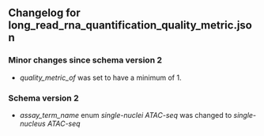 ## Changelog for long_read_rna_quantification_quality_metric.json

### Minor changes since schema version 2

* *quality_metric_of* was set to have a minimum of 1.

### Schema version 2

* *assay_term_name* enum *single-nuclei ATAC-seq* was changed to *single-nucleus ATAC-seq*
